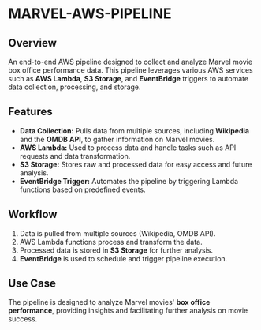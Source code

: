 # MARVEL-AWS-PIPELINE

## Overview
An end-to-end AWS pipeline designed to collect and analyze Marvel movie box office performance data. This pipeline leverages various AWS services such as **AWS Lambda**, **S3 Storage**, and **EventBridge** triggers to automate data collection, processing, and storage.

## Features
- **Data Collection:** Pulls data from multiple sources, including **Wikipedia** and the **OMDB API**, to gather information on Marvel movies.
- **AWS Lambda:** Used to process data and handle tasks such as API requests and data transformation.
- **S3 Storage:** Stores raw and processed data for easy access and future analysis.
- **EventBridge Trigger:** Automates the pipeline by triggering Lambda functions based on predefined events.

## Workflow
1. Data is pulled from multiple sources (Wikipedia, OMDB API).
2. AWS Lambda functions process and transform the data.
3. Processed data is stored in **S3 Storage** for further analysis.
4. **EventBridge** is used to schedule and trigger pipeline execution.

## Use Case
The pipeline is designed to analyze Marvel movies' **box office performance**, providing insights and facilitating further analysis on movie success.

